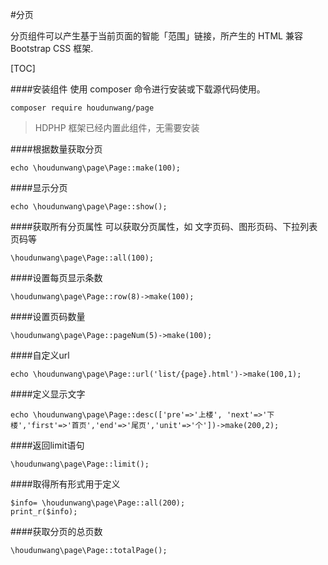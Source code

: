 #分页

分页组件可以产生基于当前页面的智能「范围」链接，所产生的 HTML 兼容 Bootstrap CSS 框架.

[TOC]

####安装组件
使用 composer 命令进行安装或下载源代码使用。

```
composer require houdunwang/page
```
> HDPHP 框架已经内置此组件，无需要安装

####根据数量获取分页
```
echo \houdunwang\page\Page::make(100);
```

####显示分页
```
echo \houdunwang\page\Page::show();
```

####获取所有分页属性
可以获取分页属性，如 文字页码、图形页码、下拉列表页码等
```
\houdunwang\page\Page::all(100);
```
####设置每页显示条数

```
\houdunwang\page\Page::row(8)->make(100);
```

####设置页码数量
```
\houdunwang\page\Page::pageNum(5)->make(100);
```

####自定义url
```
echo \houdunwang\page\Page::url('list/{page}.html')->make(100,1);
```

####定义显示文字
```
echo \houdunwang\page\Page::desc(['pre'=>'上楼', 'next'=>'下楼','first'=>'首页','end'=>'尾页','unit'=>'个'])->make(200,2);
```

####返回limit语句
```
\houdunwang\page\Page::limit();
```

####取得所有形式用于定义
```
$info= \houdunwang\page\Page::all(200);
print_r($info);
```

####获取分页的总页数
```
\houdunwang\page\Page::totalPage();
```
